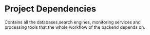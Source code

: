# Project Dependencies


Contains all the databases,search engines, monitoring services
and processing tools that the whole workflow of the backend
depends on.

